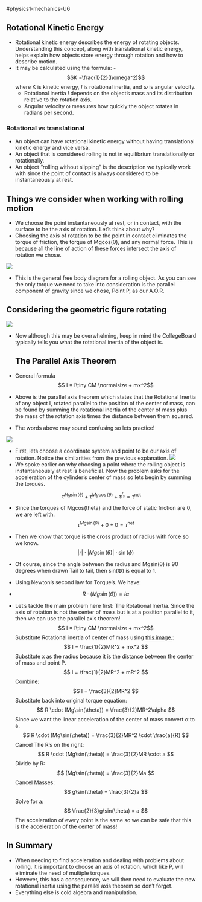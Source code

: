 #physics1-mechanics-U6 

## Rotational Kinetic Energy
- Rotational kinetic energy describes the energy of rotating objects. Understanding this concept, along with translational kinetic energy, helps explain how objects store energy through rotation and how to describe motion.
- It may be calculated using the formula:
	-$$K =\frac{1}{2}(I\omega^2)$$where K is kinetic energy, $I$ is rotational inertia, and $\omega$ is angular velocity. 
	- Rotational inertia $I$ depends on the object’s mass and its distribution relative to the rotation axis.
	- Angular velocity $\omega$ measures how quickly the object rotates in radians per second. 
### Rotational vs translational
- An object can have rotational kinetic energy without having translational kinetic energy and vice versa. 
- An object that is considered rolling is not in equilibrium translationally or rotationally. 
- An object “rolling without slipping” is the description we typically work with since the point of contact is always considered to be instantaneously at rest.

## Things we consider when working with rolling motion
 - We choose the point instantaneously at rest, or in contact, with the surface to be the axis of rotation. Let’s think about why?
 - Choosing the axis of rotation to be the point in contact eliminates the torque of friction, the torque of Mgcos(θ), and any normal force. This is because all the line of action of these forces intersect the axis of rotation we chose. 
   
  ![](RollingWoSlipping1.png)
   - This is the general free body diagram for a rolling object. As you can see the only torque we need to take into consideration is the parallel component of gravity since we chose, Point P, as our A.O.R. 

## Considering the geometric figure rotating
![](PossibleRotationalInertias.jpg)
- Now although this may be overwhelming, keep in mind the CollegeBoard typically tells you what the rotational inertia of the object is. 
  
  ## The Parallel Axis Theorem
- General formula$$ I = I\tiny CM \normalsize + mx^2$$
- Above is the parallel axis theorem which states that the Rotational Inertia of any object I, rotated parallel to the position of the center of mass, can be found by summing the rotational inertia of the center of mass plus the mass of the rotation axis times the distance between them squared. 

- The words above may sound confusing so lets practice!

![](RollingProblem1.png)

- First, lets choose a coordinate system and point to be our axis of rotation. Notice the similarities from the previous explanation. 
 ![](RollingWoSlipping1.png)
 - We spoke earlier on why choosing a point where the rolling object is instantaneously at rest is beneficial. Now the problem asks for the acceleration of the cylinder’s center of mass so lets begin by summing the torques.

$$
\tau^{Mg\sin(\theta)} + \tau^{Mg\cos(\theta)} + \tau^{f_s} = \tau^{\text{net}}
$$
- Since the torques of Mgcos(theta) and the force of static friction are 0, we are left with. 
$$
\tau^{Mg\sin(\theta)} + 0 + 0 = \tau^{\text{net}}
$$
- Then we know that torque is the cross product of radius with force so we know.
$$
|r| \cdot |Mg\sin(\theta)| \cdot \sin(\phi)
$$
- Of course, since the angle between the radius and Mgsin(θ) is 90 degrees when drawn Tail to tail, then sin(Φ) is equal to 1. 

- Using Newton’s second law for Torque’s. We have:
- $$
R \cdot (Mg\sin(\theta)) = I\alpha
$$
- Let’s tackle the main problem here first: The Rotational Inertia. Since the axis of rotation is not the center of mass but is at a position parallel to it, then we can use the parallel axis theorem!
$$ I = I\tiny CM \normalsize + mx^2$$
Substitute Rotational inertia of center of mass using [this image.](PossibleRotationalInertias.jpg): 
$$
I = \frac{1}{2}MR^2 + mx^2
$$
Substitute x as the radius because it is the distance between the center of mass and point P.
$$
I = \frac{1}{2}MR^2 + mR^2
$$
Combine:
$$
I = \frac{3}{2}MR^2
$$
Substitute back into original torque equation:
$$
R \cdot (Mg\sin(\theta)) = \frac{3}{2}MR^2\alpha
$$
Since we want the linear acceleration of the center of mass convert α to a.
$$
R \cdot (Mg\sin(\theta)) = \frac{3}{2}MR^2 \cdot \frac{a}{R}
$$
Cancel The R’s on the right:
$$
R \cdot (Mg\sin(\theta)) = \frac{3}{2}MR \cdot a
$$
Divide by R:
$$
(Mg\sin(\theta)) = \frac{3}{2}Ma
$$
Cancel Masses: $$
g\sin(\theta) = \frac{3}{2}a
$$
Solve for a: 
$$
\frac{2}{3}g\sin(\theta) = a
$$
The acceleration of every point is the same so we can be safe that this is the acceleration of the center of mass!

## In Summary
- When needing to find acceleration and dealing with problems about rolling, it is important to choose an axis of rotation, which like P, will eliminate the need of multiple torques.
- However, this has a consequence, we will then need to evaluate the new rotational inertia using the parallel axis theorem so don’t forget.
- Everything else is cold algebra and manipulation. 